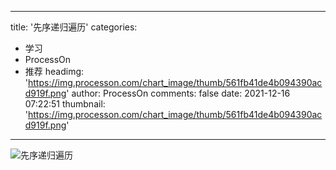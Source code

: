 
---
title: '先序递归遍历'
categories: 
 - 学习
 - ProcessOn
 - 推荐
headimg: 'https://img.processon.com/chart_image/thumb/561fb41de4b094390acd919f.png'
author: ProcessOn
comments: false
date: 2021-12-16 07:22:51
thumbnail: 'https://img.processon.com/chart_image/thumb/561fb41de4b094390acd919f.png'
---

<div>   
<img class="thumb" alt="先序递归遍历" src="https://img.processon.com/chart_image/thumb/561fb41de4b094390acd919f.png" referrerpolicy="no-referrer">
<p></p>  
</div>
            